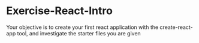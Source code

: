 # Exercise-React-Intro
Your objective is to create your first react application with the create-react-app tool, and investigate the starter files you are given
